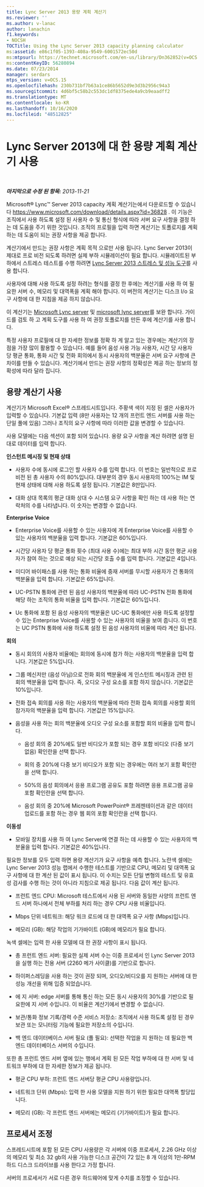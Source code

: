 ```yaml
---
title: Lync Server 2013 용량 계획 계산기
ms.reviewer: ''
ms.author: v-lanac
author: lanachin
f1.keywords:
- NOCSH
TOCTitle: Using the Lync Server 2013 capacity planning calculator
ms:assetid: e86c1f05-1393-408a-9549-6001572ec50d
ms:mtpsurl: https://technet.microsoft.com/en-us/library/Dn362852(v=OCS.15)
ms:contentKeyID: 56280894
ms.date: 07/23/2014
manager: serdars
mtps_version: v=OCS.15
ms.openlocfilehash: 230b731bf7b63a1ce86b5652d9e3d3b2956c94a3
ms.sourcegitcommit: 4d6bf5c58b2c553dc1df8375ede4a9cb9eaadff2
ms.translationtype: MT
ms.contentlocale: ko-KR
ms.lasthandoff: 10/16/2020
ms.locfileid: "48512825"
---
```

# <a name="using-the-capacity-planning-calculator-for-lync-server-2013"></a>Lync Server 2013에 대 한 용량 계획 계산기 사용

<div data-xmlns="http://www.w3.org/1999/xhtml">

<div class="topic" data-xmlns="http://www.w3.org/1999/xhtml" data-msxsl="urn:schemas-microsoft-com:xslt" data-cs="https://msdn.microsoft.com/">

<div data-asp="https://msdn2.microsoft.com/asp">



</div>

<div id="mainSection">

<div id="mainBody">

<span> </span>

_**마지막으로 수정 된 항목:** 2013-11-21_

Microsoft® Lync™ Server 2013 capacity 계획 계산기는에서 다운로드할 수 있습니다 <https://www.microsoft.com/download/details.aspx?id=36828> . 이 기능은 조직에서 사용 하도록 설정 된 사용자 수 및 통신 형식에 따라 서버 요구 사항을 결정 하는 데 도움을 주기 위한 것입니다. 조직의 프로필을 입력 하면 계산기는 토폴로지를 계획 하는 데 도움이 되는 권장 사항을 제공 합니다.

계산기에서 만드는 권장 사항은 계획 목적 으로만 사용 됩니다. Lync Server 2013이 제대로 프로 비전 되도록 하려면 실제 부하 시뮬레이션이 필요 합니다. 시뮬레이트된 부하에서 스트레스 테스트를 수행 하려면 [Lync Server 2013 스트레스 및 성능 도구](https://go.microsoft.com/fwlink/?linkid=282724)를 사용 합니다.

사용자에 대해 사용 하도록 설정 하려는 형식를 결정 한 후에는 계산기를 사용 하 여 필요한 서버 수, 메모리 및 대역폭을 계획 해야 합니다. 이 버전의 계산기는 디스크 I/o 요구 사항에 대 한 지침을 제공 하지 않습니다.

이 계산기는 [Microsoft Lync server](https://go.microsoft.com/fwlink/?linkid=282725) 및 [microsoft lync server](lync-server-2013-planning.md)를 보완 합니다. 가이드를 검토 하 고 계획 도구를 사용 하 여 권장 토폴로지를 만든 후에 계산기를 사용 합니다.

특정 사용자 프로필에 대 한 자세한 정보를 정확 하 게 알고 있는 경우에는 계산기의 장점을 가장 많이 활용할 수 있습니다. 예를 들어 음성 사용 가능 사용자, 시간 당 사용자 당 평균 통화, 통화 시간 및 전화 회의에서 동시 사용자의 백분율은 서버 요구 사항에 큰 차이를 만들 수 있습니다. 계산기에서 만드는 권장 사항의 정확성은 제공 하는 정보의 정확성에 따라 달라 집니다.

<div>

## <a name="using-the-capacity-calculator"></a>용량 계산기 사용

계산기가 Microsoft Excel® 스프레드시트입니다. 주황색 색이 지정 된 셀은 사용자가 입력할 수 있습니다. 기본값 입력 (8만 사용자는 12 개의 프런트 엔드 서버를 사용 하는 단일 풀에 있음) 그러나 조직의 요구 사항에 따라 이러한 값을 변경할 수 있습니다.

사용 모델에는 다음 섹션이 포함 되어 있습니다. 용량 요구 사항을 계산 하려면 설명 된 대로 데이터를 입력 합니다.

**인스턴트 메시징 및 현재 상태**

  - 사용자 수에 동시에 로그인 할 사용자 수를 입력 합니다. 이 번호는 일반적으로 프로 비전 된 총 사용자 수의 80%입니다. 대부분의 경우 동시 사용자의 100%는 IM 및 현재 상태에 대해 사용 하도록 설정 됩니다. 기본값은 8만입니다.

  - 대화 상대 목록의 평균 대화 상대 수 시스템 요구 사항을 확인 하는 데 사용 하는 연락처의 수를 나타냅니다. 이 숫자는 변경할 수 없습니다.

**Enterprise Voice**

  - Enterprise Voice를 사용할 수 있는 사용자에 게 Enterprise Voice를 사용할 수 있는 사용자의 백분율을 입력 합니다. 기본값은 60%입니다.

  - 시간당 사용자 당 평균 통화 횟수 (최대 사용 수)에는 최대 부하 시간 동안 평균 사용자가 참여 하는 것으로 예상 되는 시간당 호출 수를 입력 합니다. 기본값은 4입니다.

  - 미디어 바이패스를 사용 하는 통화 비율에 중재 서버를 무시할 사용자가 건 통화의 백분율을 입력 합니다. 기본값은 65%입니다.

  - UC-PSTN 통화에 관련 된 음성 사용자의 백분율에 따라 UC-PSTN 전화 통화에 해당 하는 조직의 통화 비율을 입력 합니다. 기본값은 60%입니다.

  - Uc 통화에 포함 된 음성 사용자의 백분율은 UC-UC 통화에만 사용 하도록 설정할 수 있는 Enterprise Voice를 사용할 수 있는 사용자의 비율을 보여 줍니다. 이 번호는 UC PSTN 통화에 사용 하도록 설정 된 음성 사용자의 비율에 따라 계산 됩니다.

**회의**

  - 동시 회의의 사용자 비율에는 회의에 동시에 참가 하는 사용자의 백분율을 입력 합니다. 기본값은 5%입니다.

  - 그룹 메신저만 (음성 아님)으로 전화 회의 백분율에 게 인스턴트 메시징과 관련 된 회의 백분율을 입력 합니다. 즉, 오디오 구성 요소를 포함 하지 않습니다. 기본값은 10%입니다.

  - 전화 접속 회의를 사용 하는 사용자의 백분율에 따라 전화 접속 회의를 사용할 회의 참가자의 백분율을 입력 합니다. 기본값은 15%입니다.

  - 음성을 사용 하는 회의 백분율에 오디오 구성 요소를 포함할 회의 비율을 입력 합니다.
    
      - 음성 회의 중 20%에도 일반 비디오가 포함 되는 경우 포함 비디오 (다중 보기 없음) 확인란을 선택 합니다.
    
      - 회의 중 20%에 다중 보기 비디오가 포함 되는 경우에는 여러 보기 포함 확인란을 선택 합니다.
    
      - 50%의 음성 회의에서 응용 프로그램 공유도 포함 하려면 응용 프로그램 공유 포함 확인란을 선택 합니다.
    
      - 음성 회의 중 20%에 Microsoft PowerPoint® 프레젠테이션과 같은 데이터 업로드를 포함 하는 경우 웹 회의 포함 확인란을 선택 합니다.

**이동성**

  - 모바일 장치를 사용 하 여 Lync Server에 연결 하는 데 사용할 수 있는 사용자의 백분율을 입력 합니다. 기본값은 40%입니다.

필요한 정보를 모두 입력 하면 용량 계산기가 요구 사항을 예측 합니다. 노란색 셀에는 Lync Server 2013 성능 랩에서 수행한 테스트를 기반으로 CPU, 메모리 및 대역폭 요구 사항에 대 한 계산 된 값이 표시 됩니다. 이 수치는 모든 단일 변형의 테스트 및 유효성 검사를 수행 하는 것이 아니라 지침으로 제공 됩니다. 다음 값이 계산 됩니다.

  - 프런트 엔드 CPU: Microsoft 테스트에서 사용 된 서버와 동일한 사양의 프런트 엔드 서버 하나에서 전체 부하를 처리 하는 경우 CPU 사용 비율입니다.

  - Mbps 단위 네트워크: 해당 워크 로드에 대 한 대역폭 요구 사항 (Mbps)입니다.

  - 메모리 (GB): 해당 작업의 기가바이트 (GB)에 메모리가 필요 합니다.

녹색 셀에는 입력 한 사용 모델에 대 한 권장 사항이 표시 됩니다.

  - 총 프런트 엔드 서버: 필요한 실제 서버 수는 이중 프로세서 인 Lync Server 2013을 실행 하는 전용 서버 (2260 메가 사이클)를 기반으로 합니다.

  - 하이퍼스레딩을 사용 하는 것이 권장 되며, 오디오/비디오를 지 원하는 서버에 대 한 성능 개선을 위해 입증 되었습니다.

  - 에 지 서버: edge 서버를 통해 통신 하는 모든 동시 사용자의 30%를 기반으로 필요한에 지 서버 수입니다. 이 비율은 계산기에서 변경할 수 없습니다.

  - 보관/통화 정보 기록/경력 수준 서비스 저장소: 조직에서 사용 하도록 설정 된 경우 보관 또는 모니터링 기능에 필요한 저장소의 수입니다.

  - 백 엔드 데이터베이스 서버 필요 (풀 필요): 선택한 작업을 지 원하는 데 필요한 백 엔드 데이터베이스 서버의 수입니다.

또한 총 프런트 엔드 서버 옆에 있는 행에서 계획 된 모든 작업 부하에 대 한 서버 및 네트워크 부하에 대 한 자세한 정보가 제공 됩니다.

  - 평균 CPU 부하: 프런트 엔드 서버당 평균 CPU 사용량입니다.

  - 네트워크 단위 (Mbps): 입력 한 사용 모델을 지원 하기 위한 필요한 대역폭 할당입니다.

  - 메모리 (GB): 각 프런트 엔드 서버에는 메모리 (기가바이트)가 필요 합니다.

</div>

<div>

## <a name="adjusting-for-your-processors"></a>프로세서 조정

스프레드시트에 포함 된 모든 CPU 사용량은 각 서버에 이중 프로세서, 2.26 GHz 이상의 메모리 및 최소 32 gb의 사용 가능한 디스크 공간이 72 있는 8 개 이상의 1만-RPM 하드 디스크 드라이브를 사용 한다고 가정 합니다.

서버의 프로세서가 서로 다른 경우 하드웨어에 맞게 수치를 조정할 수 있습니다.

</div>

</div>

<span> </span>

</div>

</div>

</div>

